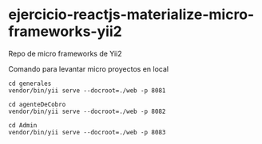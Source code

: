 # ejercicio-reactjs-materialize-micro-frameworks-yii2
Repo de  micro frameworks de Yii2

Comando para levantar micro proyectos en local

```
cd generales
vendor/bin/yii serve --docroot=./web -p 8081

cd agenteDeCobro  
vendor/bin/yii serve --docroot=./web -p 8082

cd Admin
vendor/bin/yii serve --docroot=./web -p 8083
```
